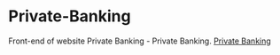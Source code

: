 # Private-Banking
Front-end of website Private Banking - Private Banking.
<a href="https://vve12.github.io/Private-Banking/">Private Banking</a>
